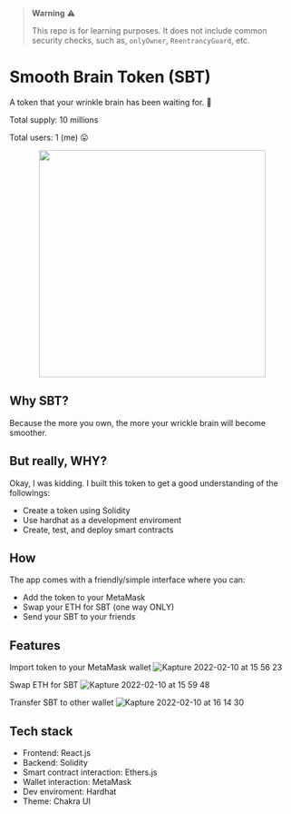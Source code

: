 > **Warning** ⚠️
> 
> This repo is for learning purposes. It does not include common security checks, such as, `onlyOwner`, `ReentrancyGuard`, etc.

# Smooth Brain Token (SBT)

A token that your wrinkle brain has been waiting for. 🧠

Total supply: 10 millions

Total users: 1 (me) 😛

<p align="center">
  <image src="https://user-images.githubusercontent.com/12386682/153345440-2f44d78b-fcec-4e61-b577-7d421c6e133a.png" width="400px" />
</p>

## Why SBT?

Because the more you own, the more your wrickle brain will become smoother.

## But really, WHY?

Okay, I was kidding. I built this token to get a good understanding of the followings:
- Create a token using Solidity
- Use hardhat as a development enviroment
- Create, test, and deploy smart contracts

## How

The app comes with a friendly/simple interface where you can:
- Add the token to your MetaMask
- Swap your ETH for SBT (one way ONLY)
- Send your SBT to your friends

## Features

Import token to your MetaMask wallet
![Kapture 2022-02-10 at 15 56 23](https://user-images.githubusercontent.com/12386682/153347025-b479da5e-cb7d-43f6-ab1b-b2449ecd15df.gif)

Swap ETH for SBT
![Kapture 2022-02-10 at 15 59 48](https://user-images.githubusercontent.com/12386682/153347314-6e0641ec-bb3f-4b14-84b0-e3a738f70d04.gif)

Transfer SBT to other wallet
![Kapture 2022-02-10 at 16 14 30](https://user-images.githubusercontent.com/12386682/153348878-8183c6c3-a04f-4f1d-9138-5b4e79617ca6.gif)

## Tech stack

- Frontend: React.js
- Backend: Solidity
- Smart contract interaction: Ethers.js
- Wallet interaction: MetaMask
- Dev enviroment: Hardhat
- Theme: Chakra UI
